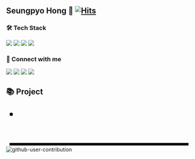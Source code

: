 ## Seungpyo Hong 👋  [![Hits](https://hits.seeyoufarm.com/api/count/incr/badge.svg?url=https%3A%2F%2Fgithub.com%2Ftv1039%2Fhit-counter&count_bg=%23D84737&title_bg=%23555555&icon=&icon_color=%23E7E7E7&title=visit&edge_flat=false)](https://hits.seeyoufarm.com)

### 🛠️ Tech Stack
<p>
<img src="https://img.shields.io/badge/Swift-F05138?style=for-the-badge?style=social&logo=Swift&logoColor=white">
<img src="https://img.shields.io/badge/HTML5-E34F26?style=for-the-badge?style=social&logo=HTML5&logoColor=white">
<img src="https://img.shields.io/badge/CSS3-1572B6?style=for-the-badge?style=social&logo=CSS3&logoColor=white">
<img src="https://img.shields.io/badge/JavaScript-F7DF1E?style=for-the-badge?style=social&logo=JavaScript&logoColor=white">
</p>

### 🔗 Connect with me
<a href="mailto:tmdvy1039@gmail.com" style="text-decoration: none;">
    <img src="https://img.shields.io/badge/Gmail-EA4335?style=for-the-badge?style=social&logo=Gmail&logoColor=white">
</a>
<a href=""mailto:tmdvy1039@naver.com"" style="text-decoration: none;">
<img src="https://img.shields.io/badge/Naver-03C75A?style=for-the-badge?style=social&logo=Naver&logoColor=white">
</a>
<a href="https://velog.io/@messeung/posts" style="text-decoration: none;">
<img src="https://img.shields.io/badge/Velog-20C997?style=for-the-badge?style=social&logo=Velog&logoColor=white">
</a>
<a href="https://www.linkedin.com/in/seungpyo-hong-5298a0254/" style="text-decoration: none;">
<img src="https://img.shields.io/badge/Linkedin-0A66C2?style=for-the-badge?style=social&logo=Linkedin&logoColor=white">
</a>


## 📚 Project

<svg viewBox="-16 -32 880 192" width="880" height="192" xmlns="http://www.w3.org/2000/svg"><rect class="c c0" x="2" y="2" rx="2" ry="2"/><rect class="c" x="2" y="18" rx="2" ry="2"/><rect class="c" x="2" y="34" rx="2" ry="2"/><rect class="c" x="2" y="50" rx="2" ry="2"/><rect class="c" x="2" y="66" rx="2" ry="2"/><rect class="c" x="2" y="82" rx="2" ry="2"/><rect class="c c1" x="2" y="98" rx="2" ry="2"/><rect class="c" x="18" y="2" rx="2" ry="2"/><rect class="c" x="18" y="18" rx="2" ry="2"/><rect class="c" x="18" y="34" rx="2" ry="2"/><rect class="c" x="18" y="50" rx="2" ry="2"/><rect class="c" x="18" y="66" rx="2" ry="2"/><rect class="c c2" x="18" y="82" rx="2" ry="2"/><rect class="c c3" x="18" y="98" rx="2" ry="2"/><rect class="c" x="34" y="2" rx="2" ry="2"/><rect class="c" x="34" y="18" rx="2" ry="2"/><rect class="c" x="34" y="34" rx="2" ry="2"/><rect class="c" x="34" y="50" rx="2" ry="2"/><rect class="c" x="34" y="66" rx="2" ry="2"/><rect class="c" x="34" y="82" rx="2" ry="2"/><rect class="c c4" x="34" y="98" rx="2" ry="2"/><rect class="c" x="50" y="2" rx="2" ry="2"/><rect class="c c5" x="50" y="18" rx="2" ry="2"/><rect class="c c6" x="50" y="34" rx="2" ry="2"/><rect class="c" x="50" y="50" rx="2" ry="2"/><rect class="c c7" x="50" y="66" rx="2" ry="2"/><rect class="c" x="50" y="82" rx="2" ry="2"/><rect class="c c8" x="50" y="98" rx="2" ry="2"/><rect class="c" x="66" y="2" rx="2" ry="2"/><rect class="c c9" x="66" y="18" rx="2" ry="2"/><rect class="c" x="66" y="34" rx="2" ry="2"/><rect class="c" x="66" y="50" rx="2" ry="2"/><rect class="c ca" x="66" y="66" rx="2" ry="2"/><rect class="c cb" x="66" y="82" rx="2" ry="2"/><rect class="c cc" x="66" y="98" rx="2" ry="2"/><rect class="c" x="82" y="2" rx="2" ry="2"/><rect class="c" x="82" y="18" rx="2" ry="2"/><rect class="c" x="82" y="34" rx="2" ry="2"/><rect class="c cd" x="82" y="50" rx="2" ry="2"/><rect class="c ce" x="82" y="66" rx="2" ry="2"/><rect class="c cf" x="82" y="82" rx="2" ry="2"/><rect class="c cg" x="82" y="98" rx="2" ry="2"/><rect class="c" x="98" y="2" rx="2" ry="2"/><rect class="c" x="98" y="18" rx="2" ry="2"/><rect class="c" x="98" y="34" rx="2" ry="2"/><rect class="c ch" x="98" y="50" rx="2" ry="2"/><rect class="c" x="98" y="66" rx="2" ry="2"/><rect class="c" x="98" y="82" rx="2" ry="2"/><rect class="c ci" x="98" y="98" rx="2" ry="2"/><rect class="c" x="114" y="2" rx="2" ry="2"/><rect class="c cj" x="114" y="18" rx="2" ry="2"/><rect class="c ck" x="114" y="34" rx="2" ry="2"/><rect class="c cl" x="114" y="50" rx="2" ry="2"/><rect class="c cm" x="114" y="66" rx="2" ry="2"/><rect class="c cn" x="114" y="82" rx="2" ry="2"/><rect class="c co" x="114" y="98" rx="2" ry="2"/><rect class="c cp" x="130" y="2" rx="2" ry="2"/><rect class="c cq" x="130" y="18" rx="2" ry="2"/><rect class="c cr" x="130" y="34" rx="2" ry="2"/><rect class="c" x="130" y="50" rx="2" ry="2"/><rect class="c" x="130" y="66" rx="2" ry="2"/><rect class="c cs" x="130" y="82" rx="2" ry="2"/><rect class="c ct" x="130" y="98" rx="2" ry="2"/><rect class="c" x="146" y="2" rx="2" ry="2"/><rect class="c" x="146" y="18" rx="2" ry="2"/><rect class="c" x="146" y="34" rx="2" ry="2"/><rect class="c" x="146" y="50" rx="2" ry="2"/><rect class="c" x="146" y="66" rx="2" ry="2"/><rect class="c cu" x="146" y="82" rx="2" ry="2"/><rect class="c cv" x="146" y="98" rx="2" ry="2"/><rect class="c cw" x="162" y="2" rx="2" ry="2"/><rect class="c cx" x="162" y="18" rx="2" ry="2"/><rect class="c cy" x="162" y="34" rx="2" ry="2"/><rect class="c" x="162" y="50" rx="2" ry="2"/><rect class="c cz" x="162" y="66" rx="2" ry="2"/><rect class="c" x="162" y="82" rx="2" ry="2"/><rect class="c" x="162" y="98" rx="2" ry="2"/><rect class="c c10" x="178" y="2" rx="2" ry="2"/><rect class="c" x="178" y="18" rx="2" ry="2"/><rect class="c" x="178" y="34" rx="2" ry="2"/><rect class="c" x="178" y="50" rx="2" ry="2"/><rect class="c" x="178" y="66" rx="2" ry="2"/><rect class="c" x="178" y="82" rx="2" ry="2"/><rect class="c c11" x="178" y="98" rx="2" ry="2"/><rect class="c c12" x="194" y="2" rx="2" ry="2"/><rect class="c c13" x="194" y="18" rx="2" ry="2"/><rect class="c" x="194" y="34" rx="2" ry="2"/><rect class="c" x="194" y="50" rx="2" ry="2"/><rect class="c" x="194" y="66" rx="2" ry="2"/><rect class="c" x="194" y="82" rx="2" ry="2"/><rect class="c" x="194" y="98" rx="2" ry="2"/><rect class="c" x="210" y="2" rx="2" ry="2"/><rect class="c c14" x="210" y="18" rx="2" ry="2"/><rect class="c" x="210" y="34" rx="2" ry="2"/><rect class="c c15" x="210" y="50" rx="2" ry="2"/><rect class="c c16" x="210" y="66" rx="2" ry="2"/><rect class="c c17" x="210" y="82" rx="2" ry="2"/><rect class="c c18" x="210" y="98" rx="2" ry="2"/><rect class="c" x="226" y="2" rx="2" ry="2"/><rect class="c" x="226" y="18" rx="2" ry="2"/><rect class="c" x="226" y="34" rx="2" ry="2"/><rect class="c" x="226" y="50" rx="2" ry="2"/><rect class="c" x="226" y="66" rx="2" ry="2"/><rect class="c" x="226" y="82" rx="2" ry="2"/><rect class="c" x="226" y="98" rx="2" ry="2"/><rect class="c" x="242" y="2" rx="2" ry="2"/><rect class="c" x="242" y="18" rx="2" ry="2"/><rect class="c" x="242" y="34" rx="2" ry="2"/><rect class="c" x="242" y="50" rx="2" ry="2"/><rect class="c" x="242" y="66" rx="2" ry="2"/><rect class="c" x="242" y="82" rx="2" ry="2"/><rect class="c" x="242" y="98" rx="2" ry="2"/><rect class="c" x="258" y="2" rx="2" ry="2"/><rect class="c" x="258" y="18" rx="2" ry="2"/><rect class="c" x="258" y="34" rx="2" ry="2"/><rect class="c" x="258" y="50" rx="2" ry="2"/><rect class="c" x="258" y="66" rx="2" ry="2"/><rect class="c" x="258" y="82" rx="2" ry="2"/><rect class="c c19" x="258" y="98" rx="2" ry="2"/><rect class="c c1a" x="274" y="2" rx="2" ry="2"/><rect class="c c1b" x="274" y="18" rx="2" ry="2"/><rect class="c" x="274" y="34" rx="2" ry="2"/><rect class="c c1c" x="274" y="50" rx="2" ry="2"/><rect class="c" x="274" y="66" rx="2" ry="2"/><rect class="c c1d" x="274" y="82" rx="2" ry="2"/><rect class="c c1e" x="274" y="98" rx="2" ry="2"/><rect class="c c1f" x="290" y="2" rx="2" ry="2"/><rect class="c" x="290" y="18" rx="2" ry="2"/><rect class="c" x="290" y="34" rx="2" ry="2"/><rect class="c" x="290" y="50" rx="2" ry="2"/><rect class="c" x="290" y="66" rx="2" ry="2"/><rect class="c" x="290" y="82" rx="2" ry="2"/><rect class="c" x="290" y="98" rx="2" ry="2"/><rect class="c" x="306" y="2" rx="2" ry="2"/><rect class="c" x="306" y="18" rx="2" ry="2"/><rect class="c c1g" x="306" y="34" rx="2" ry="2"/><rect class="c" x="306" y="50" rx="2" ry="2"/><rect class="c" x="306" y="66" rx="2" ry="2"/><rect class="c" x="306" y="82" rx="2" ry="2"/><rect class="c c1h" x="306" y="98" rx="2" ry="2"/><rect class="c c1i" x="322" y="2" rx="2" ry="2"/><rect class="c" x="322" y="18" rx="2" ry="2"/><rect class="c" x="322" y="34" rx="2" ry="2"/><rect class="c" x="322" y="50" rx="2" ry="2"/><rect class="c" x="322" y="66" rx="2" ry="2"/><rect class="c" x="322" y="82" rx="2" ry="2"/><rect class="c" x="322" y="98" rx="2" ry="2"/><rect class="c" x="338" y="2" rx="2" ry="2"/><rect class="c" x="338" y="18" rx="2" ry="2"/><rect class="c" x="338" y="34" rx="2" ry="2"/><rect class="c" x="338" y="50" rx="2" ry="2"/><rect class="c" x="338" y="66" rx="2" ry="2"/><rect class="c" x="338" y="82" rx="2" ry="2"/><rect class="c" x="338" y="98" rx="2" ry="2"/><rect class="c c1j" x="354" y="2" rx="2" ry="2"/><rect class="c c1k" x="354" y="18" rx="2" ry="2"/><rect class="c" x="354" y="34" rx="2" ry="2"/><rect class="c c1l" x="354" y="50" rx="2" ry="2"/><rect class="c" x="354" y="66" rx="2" ry="2"/><rect class="c c1m" x="354" y="82" rx="2" ry="2"/><rect class="c c1n" x="354" y="98" rx="2" ry="2"/><rect class="c" x="370" y="2" rx="2" ry="2"/><rect class="c c1o" x="370" y="18" rx="2" ry="2"/><rect class="c c1p" x="370" y="34" rx="2" ry="2"/><rect class="c c1q" x="370" y="50" rx="2" ry="2"/><rect class="c" x="370" y="66" rx="2" ry="2"/><rect class="c" x="370" y="82" rx="2" ry="2"/><rect class="c c1r" x="370" y="98" rx="2" ry="2"/><rect class="c" x="386" y="2" rx="2" ry="2"/><rect class="c" x="386" y="18" rx="2" ry="2"/><rect class="c" x="386" y="34" rx="2" ry="2"/><rect class="c c1s" x="386" y="50" rx="2" ry="2"/><rect class="c" x="386" y="66" rx="2" ry="2"/><rect class="c" x="386" y="82" rx="2" ry="2"/><rect class="c" x="386" y="98" rx="2" ry="2"/><rect class="c" x="402" y="2" rx="2" ry="2"/><rect class="c" x="402" y="18" rx="2" ry="2"/><rect class="c c1t" x="402" y="34" rx="2" ry="2"/><rect class="c c1u" x="402" y="50" rx="2" ry="2"/><rect class="c" x="402" y="66" rx="2" ry="2"/><rect class="c" x="402" y="82" rx="2" ry="2"/><rect class="c" x="402" y="98" rx="2" ry="2"/><rect class="c c1v" x="418" y="2" rx="2" ry="2"/><rect class="c" x="418" y="18" rx="2" ry="2"/><rect class="c c1w" x="418" y="34" rx="2" ry="2"/><rect class="c" x="418" y="50" rx="2" ry="2"/><rect class="c" x="418" y="66" rx="2" ry="2"/><rect class="c" x="418" y="82" rx="2" ry="2"/><rect class="c c1x" x="418" y="98" rx="2" ry="2"/><rect class="c c1y" x="434" y="2" rx="2" ry="2"/><rect class="c" x="434" y="18" rx="2" ry="2"/><rect class="c" x="434" y="34" rx="2" ry="2"/><rect class="c" x="434" y="50" rx="2" ry="2"/><rect class="c" x="434" y="66" rx="2" ry="2"/><rect class="c" x="434" y="82" rx="2" ry="2"/><rect class="c" x="434" y="98" rx="2" ry="2"/><rect class="c" x="450" y="2" rx="2" ry="2"/><rect class="c" x="450" y="18" rx="2" ry="2"/><rect class="c" x="450" y="34" rx="2" ry="2"/><rect class="c" x="450" y="50" rx="2" ry="2"/><rect class="c" x="450" y="66" rx="2" ry="2"/><rect class="c" x="450" y="82" rx="2" ry="2"/><rect class="c" x="450" y="98" rx="2" ry="2"/><rect class="c" x="466" y="2" rx="2" ry="2"/><rect class="c" x="466" y="18" rx="2" ry="2"/><rect class="c" x="466" y="34" rx="2" ry="2"/><rect class="c" x="466" y="50" rx="2" ry="2"/><rect class="c" x="466" y="66" rx="2" ry="2"/><rect class="c" x="466" y="82" rx="2" ry="2"/><rect class="c" x="466" y="98" rx="2" ry="2"/><rect class="c" x="482" y="2" rx="2" ry="2"/><rect class="c" x="482" y="18" rx="2" ry="2"/><rect class="c c1z" x="482" y="34" rx="2" ry="2"/><rect class="c" x="482" y="50" rx="2" ry="2"/><rect class="c" x="482" y="66" rx="2" ry="2"/><rect class="c" x="482" y="82" rx="2" ry="2"/><rect class="c" x="482" y="98" rx="2" ry="2"/><rect class="c" x="498" y="2" rx="2" ry="2"/><rect class="c" x="498" y="18" rx="2" ry="2"/><rect class="c" x="498" y="34" rx="2" ry="2"/><rect class="c" x="498" y="50" rx="2" ry="2"/><rect class="c" x="498" y="66" rx="2" ry="2"/><rect class="c" x="498" y="82" rx="2" ry="2"/><rect class="c" x="498" y="98" rx="2" ry="2"/><rect class="c" x="514" y="2" rx="2" ry="2"/><rect class="c" x="514" y="18" rx="2" ry="2"/><rect class="c" x="514" y="34" rx="2" ry="2"/><rect class="c" x="514" y="50" rx="2" ry="2"/><rect class="c" x="514" y="66" rx="2" ry="2"/><rect class="c" x="514" y="82" rx="2" ry="2"/><rect class="c" x="514" y="98" rx="2" ry="2"/><rect class="c c20" x="530" y="2" rx="2" ry="2"/><rect class="c" x="530" y="18" rx="2" ry="2"/><rect class="c" x="530" y="34" rx="2" ry="2"/><rect class="c" x="530" y="50" rx="2" ry="2"/><rect class="c" x="530" y="66" rx="2" ry="2"/><rect class="c" x="530" y="82" rx="2" ry="2"/><rect class="c c21" x="530" y="98" rx="2" ry="2"/><rect class="c c22" x="546" y="2" rx="2" ry="2"/><rect class="c" x="546" y="18" rx="2" ry="2"/><rect class="c" x="546" y="34" rx="2" ry="2"/><rect class="c" x="546" y="50" rx="2" ry="2"/><rect class="c" x="546" y="66" rx="2" ry="2"/><rect class="c" x="546" y="82" rx="2" ry="2"/><rect class="c c23" x="546" y="98" rx="2" ry="2"/><rect class="c c24" x="562" y="2" rx="2" ry="2"/><rect class="c c25" x="562" y="18" rx="2" ry="2"/><rect class="c c26" x="562" y="34" rx="2" ry="2"/><rect class="c c27" x="562" y="50" rx="2" ry="2"/><rect class="c" x="562" y="66" rx="2" ry="2"/><rect class="c" x="562" y="82" rx="2" ry="2"/><rect class="c" x="562" y="98" rx="2" ry="2"/><rect class="c c28" x="578" y="2" rx="2" ry="2"/><rect class="c c29" x="578" y="18" rx="2" ry="2"/><rect class="c" x="578" y="34" rx="2" ry="2"/><rect class="c" x="578" y="50" rx="2" ry="2"/><rect class="c" x="578" y="66" rx="2" ry="2"/><rect class="c" x="578" y="82" rx="2" ry="2"/><rect class="c" x="578" y="98" rx="2" ry="2"/><rect class="c" x="594" y="2" rx="2" ry="2"/><rect class="c" x="594" y="18" rx="2" ry="2"/><rect class="c" x="594" y="34" rx="2" ry="2"/><rect class="c" x="594" y="50" rx="2" ry="2"/><rect class="c" x="594" y="66" rx="2" ry="2"/><rect class="c" x="594" y="82" rx="2" ry="2"/><rect class="c" x="594" y="98" rx="2" ry="2"/><rect class="c c2a" x="610" y="2" rx="2" ry="2"/><rect class="c" x="610" y="18" rx="2" ry="2"/><rect class="c" x="610" y="34" rx="2" ry="2"/><rect class="c c2b" x="610" y="50" rx="2" ry="2"/><rect class="c c2c" x="610" y="66" rx="2" ry="2"/><rect class="c c2d" x="610" y="82" rx="2" ry="2"/><rect class="c" x="610" y="98" rx="2" ry="2"/><rect class="c" x="626" y="2" rx="2" ry="2"/><rect class="c c2e" x="626" y="18" rx="2" ry="2"/><rect class="c" x="626" y="34" rx="2" ry="2"/><rect class="c c2f" x="626" y="50" rx="2" ry="2"/><rect class="c" x="626" y="66" rx="2" ry="2"/><rect class="c" x="626" y="82" rx="2" ry="2"/><rect class="c c2g" x="626" y="98" rx="2" ry="2"/><rect class="c" x="642" y="2" rx="2" ry="2"/><rect class="c" x="642" y="18" rx="2" ry="2"/><rect class="c" x="642" y="34" rx="2" ry="2"/><rect class="c" x="642" y="50" rx="2" ry="2"/><rect class="c" x="642" y="66" rx="2" ry="2"/><rect class="c" x="642" y="82" rx="2" ry="2"/><rect class="c c2h" x="642" y="98" rx="2" ry="2"/><rect class="c" x="658" y="2" rx="2" ry="2"/><rect class="c" x="658" y="18" rx="2" ry="2"/><rect class="c" x="658" y="34" rx="2" ry="2"/><rect class="c c2i" x="658" y="50" rx="2" ry="2"/><rect class="c" x="658" y="66" rx="2" ry="2"/><rect class="c c2j" x="658" y="82" rx="2" ry="2"/><rect class="c c2k" x="658" y="98" rx="2" ry="2"/><rect class="c c2l" x="674" y="2" rx="2" ry="2"/><rect class="c c2m" x="674" y="18" rx="2" ry="2"/><rect class="c" x="674" y="34" rx="2" ry="2"/><rect class="c c2n" x="674" y="50" rx="2" ry="2"/><rect class="c" x="674" y="66" rx="2" ry="2"/><rect class="c" x="674" y="82" rx="2" ry="2"/><rect class="c c2o" x="674" y="98" rx="2" ry="2"/><rect class="c c2p" x="690" y="2" rx="2" ry="2"/><rect class="c" x="690" y="18" rx="2" ry="2"/><rect class="c c2q" x="690" y="34" rx="2" ry="2"/><rect class="c c2r" x="690" y="50" rx="2" ry="2"/><rect class="c c2s" x="690" y="66" rx="2" ry="2"/><rect class="c" x="690" y="82" rx="2" ry="2"/><rect class="c c2t" x="690" y="98" rx="2" ry="2"/><rect class="c c2u" x="706" y="2" rx="2" ry="2"/><rect class="c" x="706" y="18" rx="2" ry="2"/><rect class="c c2v" x="706" y="34" rx="2" ry="2"/><rect class="c c2w" x="706" y="50" rx="2" ry="2"/><rect class="c c2x" x="706" y="66" rx="2" ry="2"/><rect class="c" x="706" y="82" rx="2" ry="2"/><rect class="c c2y" x="706" y="98" rx="2" ry="2"/><rect class="c c2z" x="722" y="2" rx="2" ry="2"/><rect class="c c30" x="722" y="18" rx="2" ry="2"/><rect class="c" x="722" y="34" rx="2" ry="2"/><rect class="c" x="722" y="50" rx="2" ry="2"/><rect class="c c31" x="722" y="66" rx="2" ry="2"/><rect class="c" x="722" y="82" rx="2" ry="2"/><rect class="c c32" x="722" y="98" rx="2" ry="2"/><rect class="c c33" x="738" y="2" rx="2" ry="2"/><rect class="c" x="738" y="18" rx="2" ry="2"/><rect class="c c34" x="738" y="34" rx="2" ry="2"/><rect class="c c35" x="738" y="50" rx="2" ry="2"/><rect class="c c36" x="738" y="66" rx="2" ry="2"/><rect class="c" x="738" y="82" rx="2" ry="2"/><rect class="c" x="738" y="98" rx="2" ry="2"/><rect class="c" x="754" y="2" rx="2" ry="2"/><rect class="c" x="754" y="18" rx="2" ry="2"/><rect class="c" x="754" y="34" rx="2" ry="2"/><rect class="c" x="754" y="50" rx="2" ry="2"/><rect class="c" x="754" y="66" rx="2" ry="2"/><rect class="c c37" x="754" y="82" rx="2" ry="2"/><rect class="c c38" x="754" y="98" rx="2" ry="2"/><rect class="c c39" x="770" y="2" rx="2" ry="2"/><rect class="c" x="770" y="18" rx="2" ry="2"/><rect class="c c3a" x="770" y="34" rx="2" ry="2"/><rect class="c" x="770" y="50" rx="2" ry="2"/><rect class="c" x="770" y="66" rx="2" ry="2"/><rect class="c" x="770" y="82" rx="2" ry="2"/><rect class="c c3b" x="770" y="98" rx="2" ry="2"/><rect class="c c3c" x="786" y="2" rx="2" ry="2"/><rect class="c" x="786" y="18" rx="2" ry="2"/><rect class="c" x="786" y="34" rx="2" ry="2"/><rect class="c" x="786" y="50" rx="2" ry="2"/><rect class="c" x="786" y="66" rx="2" ry="2"/><rect class="c" x="786" y="82" rx="2" ry="2"/><rect class="c" x="786" y="98" rx="2" ry="2"/><rect class="c" x="802" y="2" rx="2" ry="2"/><rect class="c" x="802" y="18" rx="2" ry="2"/><rect class="c" x="802" y="34" rx="2" ry="2"/><rect class="c" x="802" y="50" rx="2" ry="2"/><rect class="c" x="802" y="66" rx="2" ry="2"/><rect class="c" x="802" y="82" rx="2" ry="2"/><rect class="c" x="802" y="98" rx="2" ry="2"/><rect class="c" x="818" y="2" rx="2" ry="2"/><rect class="c" x="818" y="18" rx="2" ry="2"/><rect class="c" x="818" y="34" rx="2" ry="2"/><rect class="c" x="818" y="50" rx="2" ry="2"/><rect class="c" x="818" y="66" rx="2" ry="2"/><rect class="c" x="818" y="82" rx="2" ry="2"/><rect class="c" x="818" y="98" rx="2" ry="2"/><rect class="c" x="834" y="2" rx="2" ry="2"/><rect class="c" x="834" y="18" rx="2" ry="2"/><rect class="c" x="834" y="34" rx="2" ry="2"/><rect class="c" x="834" y="50" rx="2" ry="2"/><rect class="c" x="834" y="66" rx="2" ry="2"/><rect class="c c3d" x="834" y="82" rx="2" ry="2"/><rect class="u u0" height="12" width="473.3" x="0.0" y="144"/><rect class="u u1" height="12" width="236.9" x="472.7" y="144"/><rect class="u u2" height="12" width="91.0" x="709.0" y="144"/><rect class="u u3" height="12" width="49.3" x="799.3" y="144"/><rect class="s s0" x="0.8" y="0.8" width="14.4" height="14.4" rx="4.5" ry="4.5"/><rect class="s s1" x="1.8" y="1.8" width="12.3" height="12.3" rx="4.1" ry="4.1"/><rect class="s s2" x="2.6" y="2.6" width="10.8" height="10.8" rx="3.6" ry="3.6"/><rect class="s s3" x="3.0" y="3.0" width="9.9" height="9.9" rx="3.3" ry="3.3"/></svg>
![github-user-contribution](https://github.com/hankbae93/hankbae93/assets/77097180/7475d952-e37b-4013-8d24-815f0c4226b5)




